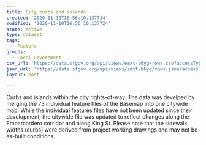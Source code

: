 ```yaml
---
title: City curbs and islands
created: '2020-11-10T16:56:10.137714'
modified: '2020-11-10T16:56:10.137724'
state: active
type: dataset
tags:
  - Feature
groups:
  - Local Government
csv_url: 'https://data.sfgov.org/api/views/emxt-b6yg/rows.csv?accessType=DOWNLOAD'
json_url: 'https://data.sfgov.org/api/views/emxt-b6yg/rows.json?accessType=DOWNLOAD'
layout: post

---
```

Curbs and islands within the city rights-of-way. The data was develped by merging the 73 individual feature files of the Basemap into one citywide map. While the individual features files have not been updated since their development, the citywide file was updated to reflect changes along the Embarcardero corridor and along King St. Please note that the sidewalk widths (curbs) were derived from project working drawings and may not be as-built conditions.
